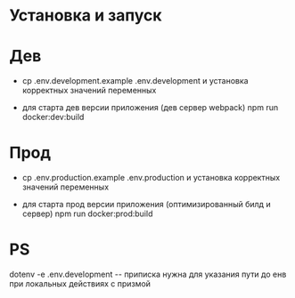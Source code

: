 # Установка и запуск

# Дев
- cp .env.development.example .env.development и установка корректных значений переменных

- для старта дев версии приложения (дев сервер webpack)
npm run docker:dev:build

# Прод

- cp .env.production.example .env.production и установка корректных значений переменных

- для старта прод версии приложения (оптимизированный билд и сервер)
npm run docker:prod:build

# PS
dotenv -e .env.development --
приписка нужна для указания пути до енв при локальных действиях с призмой
